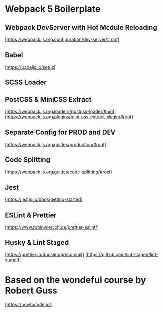 # Webpack 5 Boilerplate

## Webpack DevServer with Hot Module Reloading

[https://webpack.js.org/configuration/dev-server/#root]

## Babel

[https://babeljs.io/setup]

## SCSS Loader

## PostCSS & MiniCSS Extract

[https://webpack.js.org/loaders/postcss-loader/#root]
[https://webpack.js.org/plugins/mini-css-extract-plugin/#root]

## Separate Config for PROD and DEV

[https://webpack.js.org/guides/production/#root]

## Code Splitting

[https://webpack.js.org/guides/code-splitting/#root]

## Jest

[https://jestjs.io/docs/getting-started]

## ESLint & Prettier

[https://www.robinwieruch.de/prettier-eslint/]

## Husky & Lint Staged

[https://prettier.io/docs/en/precommit]
[https://github.com/lint-staged/lint-staged]

# Based on the wondeful course by Robert Guss

[https://howtocode.io/]
